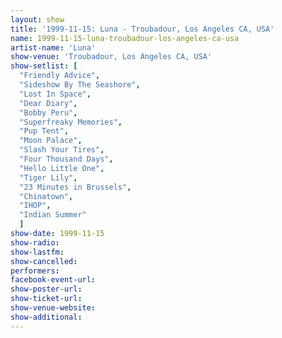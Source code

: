 ```yaml
---
layout: show
title: '1999-11-15: Luna - Troubadour, Los Angeles CA, USA'
name: 1999-11-15-luna-troubadour-los-angeles-ca-usa
artist-name: 'Luna'
show-venue: 'Troubadour, Los Angeles CA, USA'
show-setlist: [
  "Friendly Advice",
  "Sideshow By The Seashore",
  "Lost In Space",
  "Dear Diary",
  "Bobby Peru",
  "Superfreaky Memories",
  "Pup Tent",
  "Moon Palace",
  "Slash Your Tires",
  "Four Thousand Days",
  "Hello Little One",
  "Tiger Lily",
  "23 Minutes in Brussels",
  "Chinatown",
  "IHOP",
  "Indian Summer"
  ]
show-date: 1999-11-15
show-radio: 
show-lastfm: 
show-cancelled: 
performers: 
facebook-event-url: 
show-poster-url: 
show-ticket-url: 
show-venue-website: 
show-additional: 
---
```


